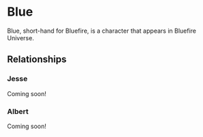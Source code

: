 # Blue
Blue, short-hand for Bluefire, is a character that appears in Bluefire Universe.

## Relationships
### Jesse
Coming soon!
### Albert
Coming soon!
